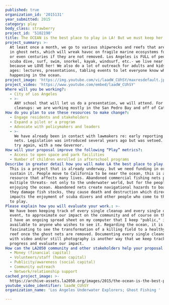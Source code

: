```yaml
---
published: true
organization_id: '2015131'
year_submitted: 2015
category: play
body_class: strawberry
project_id: '5102198'
title: The OCEAN is the best place to play in LA! But we must keep her clean!
project_summary: >-
  At least once a month, we go to various shipwrecks and reefs that are covered
  in ghost nets, which will wreak havoc on fragile marine ecosystems for decades
  or even centuries if they are not removed. Los Angeles is FULL of people who
  scuba dive, surf, swim, snorkel, kayak, windsurf, etc.- we live near the ocean
  because we LOVE her! We also do a lot of outreach for adults and kids of all
  ages: lectures, presentations, tabling events to let everyone know what is
  happening in the ocean.
project_image: 'https://img.youtube.com/vi/laadW_CUhSY/maxresdefault.jpg'
project_video: 'https://www.youtube.com/embed/laadW_CUhSY'
Where will you be working?:
  - City of Los Angeles
  - >-
    ANY school that will let us do a presentation, we will attend. For ocean
    cleanups: we are working mostly in the San Pedro Bay and off of Catalina.
How do you plan to use these resources to make change?:
  - Engage residents and stakeholders
  - Expand a pilot or a program
  - Advocate with policymakers and leaders
  - >-
    We have already been in contact with lawmakers re: early reporting of lost
    nets. Legislation was introduced several years ago but was vetoed. We will
    try again, with a new Governor.
How will your proposal improve the following “Play” metrics?:
  - Access to open space and park facilities
  - Number of children enrolled in afterschool programs
Describe in greater detail how you will make LA the best place to play.: >-
  This is a project that is already underway, but we need funding in order to
  sustain it. People move to California to be near the ocean, this is a precious
  resource that affects many lives. Abandoned commercial fishing nets pose
  multiple threats- not only to the underwater world, but for the people
  enjoying the ocean. Abandoned nets create navigational hazards to boaters,
  they damage fish stocks, they cause death and destruction which directly
  impacts the enjoyment of scuba divers and other people who come to the ocean
  to play. 
Please explain how you will evaluate your work.: >-
  We have been keeping track of every single cleanup and every single outreach
  event, to approximate our impact on the community and of course on the ocean.
  I have an ongoing spread sheet on my computer that I keep "public," it is
  available to anyone who wishes to see it. Regarding the ocean, it is
  fascinating to see the transformation of a killing field to a healthy, vibrant
  reef once the ghost nets are removed. Documenting every single cleanup dive
  with video and/or still photography is another way that we keep track of our
  progress and evaluate our impact.
How can the LA2050 community and other stakeholders help your proposal succeed?:
  - Money (financial capital)
  - Volunteers/staff (human capital)
  - Publicity/awareness (social capital)
  - Community outreach
  - Network/relationship support
cached_project_image: >-
  https://archive-assets.la2050.org/images/2015/the-ocean-is-the-best-place-to-play-in-la-but-we-must-keep-her-clean/img.youtube.com/vi/laadW_CUhSY/maxresdefault.jpg
youtube_video_identifier: laadW_CUhSY
organization_name: 'Los Angeles Underwater Explorers; Ghost Fishing '

---
```

